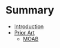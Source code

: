 # Summary

* [Introduction](introduction/README.md)
* [Prior Art](priorart/README.md)
    * [MOAB](priorart/moab.md)